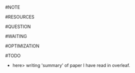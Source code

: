 
#NOTE

#RESOURCES

#QUESTION

#WAITING

#OPTIMIZATION

#TODO
* here> writing 'summary' of paper I have read in overleaf.
